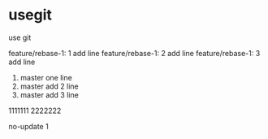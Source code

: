 # usegit
use git

feature/rebase-1: 1 add line
feature/rebase-1: 2 add line
feature/rebase-1: 3 add line

1. master one line
2. master add 2 line
3. master add 3 line

1111111
2222222

no-update 1
